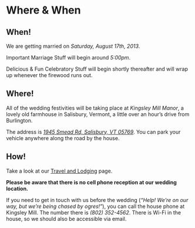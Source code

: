 <h1 class="section-title"> Where & When</h1>

## When!

We are getting married on *Saturday, August 17th, 2013*.

Important Marriage Stuff will begin around *5:00pm*.

Delicious & Fun Celebratory Stuff will begin shortly thereafter and will wrap up whenever the firewood runs out.

<div class="end_of_block"></div>

## Where!

All of the wedding festivities will be taking place at *Kingsley Mill Manor*, a lovely old farmhouse in Salisbury, Vermont, a little over an hour’s drive from Burlington. 

The address is [*1945 Smead Rd, Salisbury, VT 05769*](http://goo.gl/maps/3tt60). You can park your vehicle anywhere along the road by the house.

<div class="end_of_block"></div>

## How!

Take a look at our [Travel and Lodging](/lodging) page.

**Please be aware that there is no cell phone reception at our wedding location.** 

If you need to get in touch with us before the wedding (*“Help! We’re on our way, but we’re being chased by ogres!”*), you can call the house phone at Kingsley Mill. The number there is *(802) 352-4562*. There is Wi-Fi in the house, so we should also be accessible via email.
